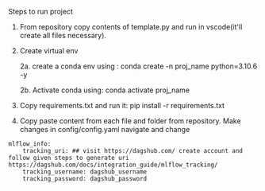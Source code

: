 Steps to run project

1. From repository copy contents of template.py and run in vscode(it'll create all files necessary).
2. Create virtual env

    2a. create a conda env using :
        conda create -n proj_name python=3.10.6 -y

    2b. Activate conda using:
        conda activate proj_name
4. Copy requirements.txt and run it: 
  pip install -r requirements.txt
5. Copy paste content from each file and folder from repository. Make changes in config/config.yaml navigate and change 
```
mlflow_info:
    tracking_uri: ## visit https://dagshub.com/ create account and follow given steps to generate uri https://dagshub.com/docs/integration_guide/mlflow_tracking/ 
    tracking_username: dagshub_username
    tracking_password: dagshub_password
```
